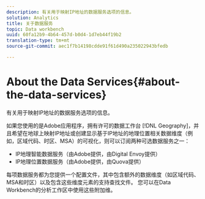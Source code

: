 ```yaml
---
description: 有关用于映射IP地址的数据服务选项的信息。
solution: Analytics
title: 关于数据服务
topic: Data workbench
uuid: 60fa12b9-4b64-457d-b0d4-1d7eb44f19b2
translation-type: tm+mt
source-git-commit: aec1f7b14198cdde91f61d490a235022943bfedb

---
```



# About the Data Services{#about-the-data-services}

有关用于映射IP地址的数据服务选项的信息。

如果您使用的是Adobe应用程序，拥有许可的数据工作台 [!DNL Geography]，并且希望在地球上映射IP地址或创建显示基于IP地址的地理位置相关数据维度（例如，区域代码、时区、MSA）的可视化，则可以订阅两种可选数据服务之一：

* IP地理智能数据服务（由Adobe提供，由Digital Envoy提供）
* IP地理位置数据服务（由Adobe提供，由Quova提供）

每项数据服务都为您提供一个配置文件，其中包含额外的数据维度（如区域代码、MSA和时区）以及包含这些维度元素的支持查找文件。 您可以在Data Workbench的分析工作区中使用这些附加维。
